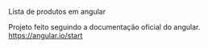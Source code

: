 Lista de produtos em angular

Projeto feito seguindo a documentação oficial do angular.
https://angular.io/start


